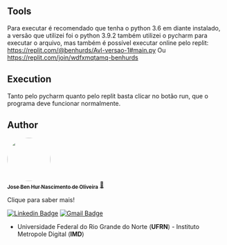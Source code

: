 ## Tools
Para executar é recomendado que tenha o python 3.6 em diante instalado, a versão que utilizei foi o python 3.9.2
também utilizei o pycharm para executar o arquivo, mas também é possível executar online pelo replit:
https://replit.com/@benhurds/Avl-versao-1#main.py
Ou
https://replit.com/join/wdfxmqtamq-benhurds

## Execution
Tanto pelo pycharm quanto pelo replit basta clicar no botão run, que o programa deve funcionar normalmente.
## Author

<a href="https://github.com/Benhurds12">
 <img style="border-radius: 50%;" src="https://avatars.githubusercontent.com/u/90663589?v=4" width="100px;" alt=""/>
 <br />
 <sub><b>Jose Ben Hur Nascimento de Oliveira</b></sub></a> <a href="https://github.com/Benhurds12" title="Foguete não tem ré">🚀</a>
 
Clique para saber mais!

[![Linkedin Badge](https://img.shields.io/badge/-Benhur-blue?style=flat-square&logo=Linkedin&logoColor=white&link=https://www.linkedin.com/in/josé-ben-hur-nascimento-de-oliveira-385bb8238/)](https://www.linkedin.com/in/josé-ben-hur-nascimento-de-oliveira-385bb8238/) 
[![Gmail Badge](https://img.shields.io/badge/-benhurdsufrn@gmail.com-c14438?style=flat-square&logo=Gmail&logoColor=white&link=mailto:benhurdsufrn@gmail.com)](mailto:benhurdsufrn@gmail.com)
* Universidade Federal do Rio Grande do Norte (**UFRN**) - Instituto Metropole Digital (**IMD**)

